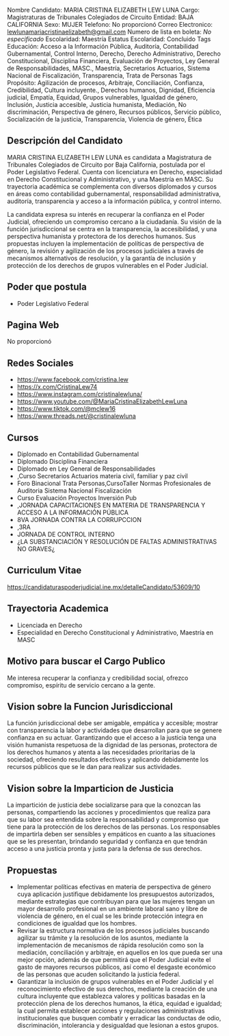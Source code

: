Nombre Candidato: MARIA CRISTINA ELIZABETH LEW LUNA
Cargo: Magistraturas de Tribunales Colegiados de Circuito
Entidad: BAJA CALIFORNIA
Sexo: MUJER
Telefono: No proporcionó
Correo Electronico: lewlunamariacristinaelizabeth@gmail.com
Numero de lista en boleta: *No especificado*
Escolaridad: Maestría
Estatus Escolaridad: Concluido
Tags Educación: Acceso a la Información Pública, Auditoría, Contabilidad Gubernamental, Control Interno, Derecho, Derecho Administrativo, Derecho Constitucional, Disciplina Financiera, Evaluación de Proyectos, Ley General de Responsabilidades, MASC., Maestría, Secretarios Actuarios, Sistema Nacional de Fiscalización, Transparencia, Trata de Personas
Tags Propósito: Agilización de procesos, Arbitraje, Conciliación, Confianza, Credibilidad, Cultura incluyente., Derechos humanos, Dignidad, Eficiencia judicial, Empatía, Equidad, Grupos vulnerables, Igualdad de género, Inclusión, Justicia accesible, Justicia humanista, Mediación, No discriminación, Perspectiva de género, Recursos públicos, Servicio público, Socialización de la justicia, Transparencia, Violencia de género, Ética


## Descripción del Candidato 

MARIA CRISTINA ELIZABETH LEW LUNA es candidata a Magistratura de Tribunales Colegiados de Circuito por Baja California, postulada por el Poder Legislativo Federal. Cuenta con licenciatura en Derecho, especialidad en Derecho Constitucional y Administrativo, y una Maestría en MASC. Su trayectoria académica se complementa con diversos diplomados y cursos en áreas como contabilidad gubernamental, responsabilidad administrativa, auditoría, transparencia y acceso a la información pública, y control interno.

La candidata expresa su interés en recuperar la confianza en el Poder Judicial, ofreciendo un compromiso cercano a la ciudadanía. Su visión de la función jurisdiccional se centra en la transparencia, la accesibilidad, y una perspectiva humanista y protectora de los derechos humanos. Sus propuestas incluyen la implementación de políticas de perspectiva de género, la revisión y agilización de los procesos judiciales a través de mecanismos alternativos de resolución, y la garantía de inclusión y protección de los derechos de grupos vulnerables en el Poder Judicial.


## Poder que postula

- Poder Legislativo Federal


## Pagina Web

No proporcionó


## Redes Sociales

- https://www.facebook.com/cristina.lew
- https://x.com/CristinaLew74
- https://www.instagram.com/cristinalewluna/
- https://www.youtube.com/@MariaCristinaElizabethLewLuna
- https://www.tiktok.com/@mclew16
- https://www.threads.net/@cristinalewluna


## Cursos

- Diplomado en Contabilidad Gubernamental
- Diplomado Disciplina Financiera
- Diplomado en Ley General de Responsabilidades
- ,Curso Secretarios Actuarios materia civil, familiar y paz civil
- Foro Binacional Trata Personas,CursoTaller Normas Profesionales de Auditoria Sistema Nacional Fiscalización
- Curso Evaluación Proyectos Inversión Pub
- ,JORNADA CAPACITACIONES EN MATERIA DE TRANSPARENCIA Y ACCESO A LA INFORMACIÓN PÚBLICA
- 8VA JORNADA CONTRA LA CORRUPCCION
- ,3RA
- JORNADA DE CONTROL INTERNO
- ¿LA SUBSTANCIACIÓN Y RESOLUCIÓN DE FALTAS ADMINISTRATIVAS NO GRAVES¿


## Curriculum Vitae

https://candidaturaspoderjudicial.ine.mx/detalleCandidato/53609/10


## Trayectoria Academica

- Licenciada en Derecho
- Especialidad en Derecho Constitucional y Administrativo, Maestría en MASC


## Motivo para buscar el Cargo Publico

Me interesa recuperar la confianza y credibilidad social, ofrezco compromiso, espíritu de servicio cercano a la gente.


## Vision sobre la Funcion Jurisdiccional

La función jurisdiccional debe ser amigable, empática y accesible; mostrar con transparencia la labor y actividades que desarrollan para que se genere confianza en su actuar. Garantizando que el acceso a la justicia tenga una visión humanista respetuosa de la dignidad de las personas, protectora de los derechos humanos y atenta a las necesidades prioritarias de la sociedad, ofreciendo resultados efectivos y aplicando debidamente los recursos públicos que se le dan para realizar sus actividades.


## Vision sobre la Imparticion de Justicia

La impartición de justicia debe socializarse para que la conozcan las personas, compartiendo las acciones y procedimientos que realiza para que su labor sea entendida sobre la responsabilidad y compromiso que tiene para la protección de los derechos de las personas. Los responsables de impartirla deben ser sensibles y empáticos en cuanto a las situaciones que se les presentan, brindando seguridad y confianza en que tendrán acceso a una justicia pronta y justa para la defensa de sus derechos.


## Propuestas

- Implementar políticas efectivas en materia de perspectiva de género cuya aplicación justifique debidamente los presupuestos autorizados, mediante estrategias que contribuyan para que las mujeres tengan un mayor desarrollo profesional en un ambiente laboral sano y libre de violencia de género, en el cual se les brinde protección integra en condiciones de igualdad que los hombres.
- Revisar la estructura normativa de los procesos judiciales buscando agilizar su trámite y la resolución de los asuntos, mediante la implementación de mecanismos de rápida resolución como son la mediación, conciliación y arbitraje, en aquellos en los que pueda ser una mejor opción, además de que permitirá que el Poder Judicial evite el gasto de mayores recursos públicos, así como el desgaste económico de las personas que acuden solicitando la justicia federal.
- Garantizar la inclusión de grupos vulnerables en el Poder Judicial y el reconocimiento efectivo de sus derechos, mediante la creación de una cultura incluyente que establezca valores y políticas basadas en la protección plena de los derechos humanos, la ética, equidad e igualdad; la cual permita establecer acciones y regulaciones administrativas institucionales que busquen combatir y erradicar las conductas de odio, discriminación, intolerancia y desigualdad que lesionan a estos grupos.

